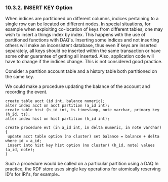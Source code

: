<div id="clusterprogrammingsqloptparinsertkey" class="section">

<div class="titlepage">

<div>

<div>

### 10.3.2. INSERT KEY Option

</div>

</div>

</div>

When indices are partitioned on different columns, indices pertaining to
a single row can be located on different nodes. In special situations,
for example when exploiting co-location of keys from different tables,
one may wish to insert a things index by index. This happens with the
use of partitioned functions with DAQ's. Inserting some indices and not
inserting others will make an inconsistent database, thus even if keys
are inserted separately, all keys should be inserted within the same
transaction or have some other guarantee of getting all inserted. Also,
application code will have to change if the indices change. This is not
considered good practice.

Consider a partition account table and a history table both partitioned
on the same key.

We could make a procedure updating the balance of the account and
recording the event.

``` programlisting
create table acct (id int, balance numeric);
alter index acct on acct partition (a_id int);
create table hist (h_id int, ts timestamp, note varchar, primary key (h_id, ts);
alter index hist on hist partition (h_id int);

create procedure evt (in a_id int, in delta numeric, in note varchar)
{
 update acct table option (no cluster) set balance = balance + delta where id = a_id;
 insert into hist key hist option (no cluster) (h_id, note) values (a_id, note);
)
```

Such a procedure would be called on a particular partition using a DAQ
In practice, the RDF store uses single key operations for atomically
reserving ID's for IRI's, for example..

</div>
